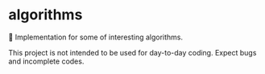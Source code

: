 # algorithms
🎲 Implementation for some of interesting algorithms.

This project is not intended to be used for day-to-day coding. Expect bugs and incomplete codes.
